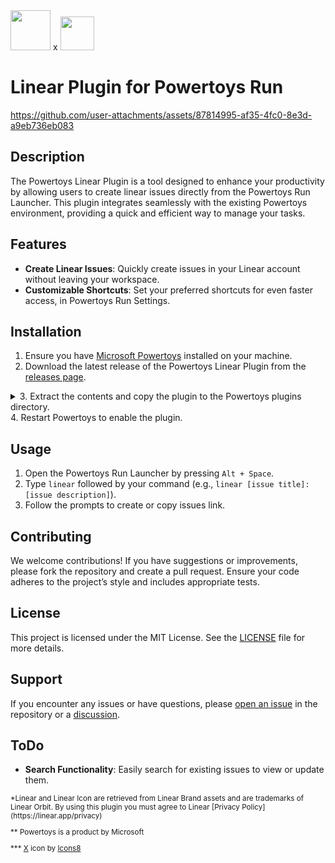 
<img src="https://github.com/user-attachments/assets/09199891-9130-4d2b-a012-1a1bae2d4b8b" height="64px" />  
x
<img src="https://github.com/user-attachments/assets/2b9eef90-df08-4fac-ae46-d508166474cb" height="54px"  />


# Linear Plugin for Powertoys Run 


https://github.com/user-attachments/assets/87814995-af35-4fc0-8e3d-a9eb736eb083



## Description
The Powertoys Linear Plugin is a tool designed to enhance your productivity by allowing users to create linear issues directly from the Powertoys Run Launcher. This plugin integrates seamlessly with the existing Powertoys environment, providing a quick and efficient way to manage your tasks.


## Features
- **Create Linear Issues**: Quickly create issues in your Linear account without leaving your workspace.
- **Customizable Shortcuts**: Set your preferred shortcuts for even faster access, in Powertoys Run Settings.
  
## Installation
1. Ensure you have [Microsoft Powertoys](https://github.com/microsoft/PowerToys/releases) installed on your machine.
2. Download the latest release of the Powertoys Linear Plugin from the [releases page](link-to-releases).
<details><summary> 3. Extract the contents and copy the plugin to the Powertoys plugins directory. </summary> 

  ``` 
  %LOCALAPPDATA%\Microsoft\PowerToys\PowerToys Run\Plugins
  ``` 
</details>
4. Restart Powertoys to enable the plugin.

## Usage
1. Open the Powertoys Run Launcher by pressing `Alt + Space`.
2. Type `linear` followed by your command (e.g., `linear [issue title]:[issue description]`).
3. Follow the prompts to create or copy issues link.

## Contributing
We welcome contributions! If you have suggestions or improvements, please fork the repository and create a pull request. Ensure your code adheres to the project’s style and includes appropriate tests.

## License
This project is licensed under the MIT License. See the [LICENSE](LICENSE) file for more details.

## Support
If you encounter any issues or have questions, please [open an issue](https://github.com/vednig/powertoys-linear/issues) in the repository or a [discussion](https://github.com/vednig/powertoys-linear/discussions).

## ToDo
- **Search Functionality**: Easily search for existing issues to view or update them.

<sub>
*Linear and Linear Icon are retrieved from Linear Brand assets and are trademarks of Linear Orbit. By using this plugin you must agree to Linear [Privacy Policy](https://linear.app/privacy)

** Powertoys is a product by Microsoft

*** <a target="_blank" href="https://icons8.com/icon/79231/x-coordinate">X</a> icon by <a target="_blank" href="https://icons8.com">Icons8</a>
</sub>
